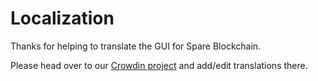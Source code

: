 # Localization

Thanks for helping to translate the GUI for Spare Blockchain.

Please head over to our [Crowdin project](https://crowdin.com/project/spare-blockchain/) and add/edit translations there.
